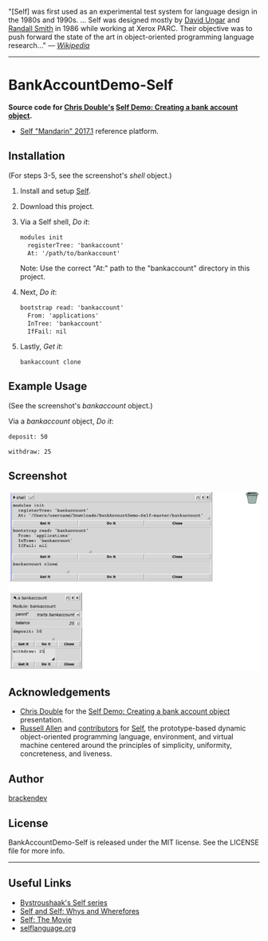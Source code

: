 "[Self] was first used as an experimental test system for language design in the 1980s and 1990s. ... Self was designed mostly by [David Ungar](https://en.wikipedia.org/wiki/David_Ungar) and [Randall Smith](https://labs.oracle.com/pls/apex/f?p=labs:bio:0:118) in 1986 while working at Xerox PARC. Their objective was to push forward the state of the art in object-oriented programming language research..." *— [Wikipedia](https://en.wikipedia.org/wiki/Self_(programming_language))*

- - -

BankAccountDemo-Self
====================

**Source code for [Chris Double's](https://bluishcoder.co.nz/) [Self Demo: Creating a bank account object](https://www.youtube.com/watch?v=5Jhi5yN9S1o).**

* [Self "Mandarin" 2017.1](http://www.selflanguage.org/) reference platform.

## Installation

(For steps 3-5, see the screenshot's _shell_ object.)

1. Install and setup [Self](http://www.selflanguage.org/).
2. Download this project.
3. Via a Self shell, _Do it_:

    ```self
    modules init
      registerTree: 'bankaccount'
      At: '/path/to/bankaccount'
    ```
    Note: Use the correct "At:" path to the "bankaccount" directory in this project.

4. Next, _Do it_:

    ```self
    bootstrap read: 'bankaccount'
      From: 'applications'
      InTree: 'bankaccount'
      IfFail: nil
    ```

5. Lastly, _Get it_:

    ```self
    bankaccount clone
    ```

## Example Usage

(See the screenshot's _bankaccount_ object.)

Via a _bankaccount_ object, _Do it_:

```self
deposit: 50
```

```self
withdraw: 25
```

## Screenshot

![Screenshot](screenshot.png)

## Acknowledgements

* [Chris Double](https://bluishcoder.co.nz/) for the [Self Demo: Creating a bank account object](https://www.youtube.com/watch?v=5Jhi5yN9S1o) presentation.
* [Russell Allen](https://github.com/russellallen) and [contributors](https://github.com/russellallen/self/graphs/contributors) for [Self](http://www.selflanguage.org), the prototype-based dynamic object-oriented programming language, environment, and virtual machine centered around the principles of simplicity, uniformity, concreteness, and liveness.

## Author

[brackendev](https://www.github.com/brackendev)

## License

BankAccountDemo-Self is released under the MIT license. See the LICENSE file for more info.

- - -

## Useful Links

* [Bystroushaak's Self series](http://blog.rfox.eu/Bystroushaak%20s%20blog/English%20section/Series%20about%20Self.html)
* [Self and Self: Whys and Wherefores](https://www.youtube.com/watch?v=3ka4KY7TMTU)
* [Self: The Movie](https://www.youtube.com/watch?v=Ox5P7QyL774)
* [selflanguage.org](http://www.selflanguage.org)
